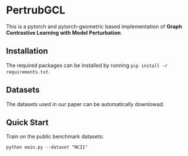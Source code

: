 # PertrubGCL

This is a pytorch and pytorch-geometric based implementation of **Graph Contrastive Learning with Model Perturbation**. 

## Installation

The required packages can be installed by running `pip install -r requirements.txt`.


## Datasets
The datasets used in our paper can be automatically downlowad. 

## Quick Start
Train on the public benchmark datasets:
```
python main.py --dataset "NCI1" 
```